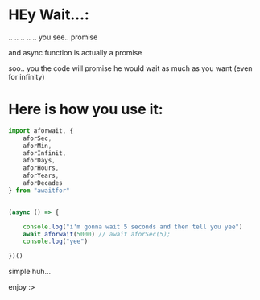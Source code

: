 # HEy Wait...:
..
..
..
..
..
you see.. promise

and async function is actually a promise

soo.. you the code will promise he would wait as much as you want (even for infinity)



# Here is how you use it:

```ts
import aforwait, {
    aforSec,
    aforMin,
    aforInfinit,
    aforDays,
    aforHours,
    aforYears,
    aforDecades
} from "awaitfor"


(async () => {

    console.log("i'm gonna wait 5 seconds and then tell you yee")
    await aforwait(5000) // await aforSec(5);
    console.log("yee")

})()

```


simple huh...

enjoy :>